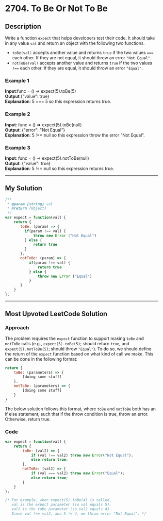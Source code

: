 # 2704. To Be Or Not To Be

## Description

Write a function `expect` that helps developers test their code. It should take in any value ``val`` and return an object with the following two functions.

- `toBe(val)` accepts another value and returns ``true`` if the two values ``===`` each other. If they are not equal, it should throw an error ``"Not Equal"``.
- ``notToBe(val)`` accepts another value and returns ``true`` if the two values ``!==`` each other. If they are equal, it should throw an error ``"Equal"``.

### Example 1

**Input**:func = () => expect(5).toBe(5)\
**Output**:{"value": true}\
**Explanation**: 5 === 5 so this expression returns true.

### Example 2

**Input**: func = () => expect(5).toBe(null)\
**Output**: {"error": "Not Equal"}\
**Explanation**: 5 !== null so this expression throw the error "Not Equal".

### Example 3

**Input**: func = () => expect(5).notToBe(null)\
**Output**: {"value": true}\
**Explanation**: 5 !== null so this expression returns true.

---

## My Solution

```javascript
/**
 * @param {string} val
 * @return {Object}
 */
var expect = function(val) {
    return {
       toBe: (param) => {
         if(param !== val) {
             throw new Error ("Not Equal")
         } else {
             return true
         }
       },
       notToBe: (param) => {
           if(param !== val) {
               return true
           } else {
               throw new Error ("Equal")
           }
       }
    }
};
```

---

## Most Upvoted LeetCode Solution

### Approach

The problem requires the ``expect`` function to support making ``toBe`` and ``notToBe`` calls (e.g., ``expect(5).toBe(5)``; should return ``true``, and ``expect(5).notToBe(5)``; should throw ``"Equal"``). To do so, we should define the return of the ``expect`` function based on what kind of call we make. This can be done in the following format:

```javascript
return {
    toBe: (parameters) => {
        [doing some stuff]
    },
    notToBe: (parameters) => {
        [doing some stuff]
    }
}
```

The below solution follows this format, where ``toBe`` and ``notToBe`` both has an if else statement, such that if the throw condition is true, throw an error. Otherwise, return true.

### Code

```javascript
var expect = function(val) {
    return {
        toBe: (val2) => {
            if (val !== val2) throw new Error("Not Equal");
            else return true;
        },
        notToBe: (val2) => {
            if (val === val2) throw new Error("Equal");
            else return true;
        }
    }
};

/* For example, when expect(5).toBe(4) is called,
   val is the expect parameter (so val equals 5),
   val2 is the toBe parameter (so val2 equals 4).
   Since val !== val2, aka 5 != 4, we throw error "Not Equal". */
```
